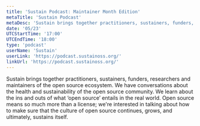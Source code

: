 ```yaml
---
title: 'Sustain Podcast: Maintainer Month Edition'
metaTitle: 'Sustain Podcast'
metaDesc: 'Sustain brings together practitioners, sustainers, funders, researchers and maintainers of the open source ecosystem. We have conversations about the health and sustainability of the open source community. We learn about the ins and outs of what "open source" entails in the real world. Open source means so much more than a license; we are interested in talking about how to make sure that the culture of open source continues, grows, and ultimately, sustains itself.'
date: '05/23'
UTCStartTime: '17:00'
UTCEndTime: '18:00'
type: 'podcast'
userName: 'Sustain'
userLink: 'https://podcast.sustainoss.org/'
linkUrl: 'https://podcast.sustainoss.org/'
---
```


Sustain brings together practitioners, sustainers, funders, researchers and maintainers of the open source ecosystem. We have conversations about the health and sustainability of the open source community. We learn about the ins and outs of what ‘open source’ entails in the real world. Open source means so much more than a license; we're interested in talking about how to make sure that the culture of open source continues, grows, and ultimately, sustains itself. 